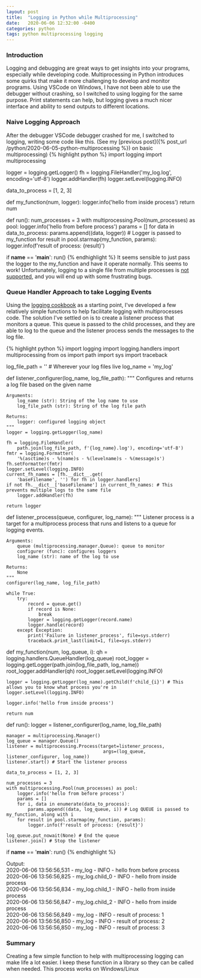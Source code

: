 ```yaml
---
layout: post
title:  "Logging in Python while Multiprocessing"
date:   2020-06-06 12:32:00 -0400
categories: python
tags: python multiprocessing logging
---
```


### Introduction

Logging and debugging are great ways to get insights into your programs, especially while developing code.
Multiprocessing in Python introduces some quirks that make it more challenging to develop and monitor programs.
Using VSCode on Windows, I have not been able to use the debugger without crashing, so I switched to using logging for the same purpose.
Print statements can help, but logging gives a much nicer interface and ability to send outputs to different locations. 

### Naive Logging Approach 

After the debugger VSCode debugger crashed for me, I switched to logging, writing some code like this. 
(See my [previous post]({% post_url /python/2020-06-05-python-multiprocessing %}) on basic multiprocessing)
{% highlight python %}
import logging
import multiprocessing

logger = logging.getLogger()
fh = logging.FileHandler('my_log.log', encoding='utf-8')
logger.addHandler(fh)
logger.setLevel(logging.INFO)

data_to_process = [1, 2, 3]

def my_function(num, logger):
    logger.info('hello from inside process')
    return num

def run():
    num_processes = 3
    with multiprocessing.Pool(num_processes) as pool:
        logger.info('hello from before process')
        params = []
        for data in data_to_process:
            params.append((data, logger)) # Logger is passed to my_function
        for result in pool.starmap(my_function, params):
            logger.info(f'result of process: {result}')

if __name__ == '__main__':
    run()
{% endhighlight %}
It seems sensible to just pass the logger to the my_function and have it operate normally.
This seems to work!
Unfortunately, logging to a single file from multiple processes is [not supported](https://docs.python.org/3/howto/logging-cookbook.html#logging-to-a-single-file-from-multiple-processes), and you will end up with some frustrating bugs. 

### Queue Handler Approach to take Logging Events

Using the [logging cookbook](https://docs.python.org/3/howto/logging-cookbook.html#logging-to-a-single-file-from-multiple-processes) as a starting point, I've developed a few relatively simple functions to help facilitate logging with multiprocesses code. 
The solution I've settled on is to create a listener process that monitors a queue.
This queue is passed to the child processes, and they are able to log to the queue and the listener process sends the messages to the log file. 

{% highlight python %}
import logging
import logging.handlers
import multiprocessing
from os import path
import sys
import traceback

log_file_path = '' # Wherever your log files live
log_name = 'my_log'

def listener_configurer(log_name, log_file_path):
    """ Configures and returns a log file based on 
    the given name

    Arguments:
        log_name (str): String of the log name to use
        log_file_path (str): String of the log file path

    Returns:
        logger: configured logging object
    """
    logger = logging.getLogger(log_name)

    fh = logging.FileHandler(
        path.join(log_file_path, f'{log_name}.log'), encoding='utf-8')
    fmtr = logging.Formatter(
        '%(asctime)s - %(name)s - %(levelname)s - %(message)s')
    fh.setFormatter(fmtr)
    logger.setLevel(logging.INFO)
    current_fh_names = [fh.__dict__.get(
        'baseFilename', '') for fh in logger.handlers]
    if not fh.__dict__['baseFilename'] in current_fh_names: # This prevents multiple logs to the same file
        logger.addHandler(fh)

    return logger

def listener_process(queue, configurer, log_name):
    """ Listener process is a target for a multiprocess process
    that runs and listens to a queue for logging events.

    Arguments:
        queue (multiprocessing.manager.Queue): queue to monitor
        configurer (func): configures loggers
        log_name (str): name of the log to use

    Returns:
        None
    """
    configurer(log_name, log_file_path)

    while True:
        try:
            record = queue.get()
            if record is None:
                break
            logger = logging.getLogger(record.name)
            logger.handle(record)
        except Exception:
            print('Failure in listener_process', file=sys.stderr)
            traceback.print_last(limit=1, file=sys.stderr)

def my_function(num, log_queue, i):
    qh = logging.handlers.QueueHandler(log_queue)
    root_logger = logging.getLogger(path.join(log_file_path, log_name))
    root_logger.addHandler(qh)
    root_logger.setLevel(logging.INFO)

    logger = logging.getLogger(log_name).getChild(f'child_{i}') # This allows you to know what process you're in
    logger.setLevel(logging.INFO)

    logger.info('hello from inside process')

    return num

def run():
    logger = listener_configurer(log_name, log_file_path)

    manager = multiprocessing.Manager()
    log_queue = manager.Queue()
    listener = multiprocessing.Process(target=listener_process,
                                        args=(log_queue, listener_configurer, log_name))
    listener.start() # Start the listener process

    data_to_process = [1, 2, 3]

    num_processes = 3
    with multiprocessing.Pool(num_processes) as pool:
        logger.info('hello from before process')
        params = []
        for i, data in enumerate(data_to_process):
            params.append((data, log_queue, i)) # Log QUEUE is passed to my_function, along with i
        for result in pool.starmap(my_function, params):
            logger.info(f'result of process: {result}')

    log_queue.put_nowait(None) # End the queue
    listener.join() # Stop the listener

if __name__ == '__main__':
    run()
{% endhighlight %}

Output:<br>
2020-06-06 13:56:56,531 - my_log - INFO - hello from before process<br>
2020-06-06 13:56:56,825 - my_log.child_0 - INFO - hello from inside process<br>
2020-06-06 13:56:56,834 - my_log.child_1 - INFO - hello from inside process<br>
2020-06-06 13:56:56,847 - my_log.child_2 - INFO - hello from inside process<br>
2020-06-06 13:56:56,849 - my_log - INFO - result of process: 1<br>
2020-06-06 13:56:56,850 - my_log - INFO - result of process: 2<br>
2020-06-06 13:56:56,850 - my_log - INFO - result of process: 3<br>

### Summary
Creating a few simple function to help with multiprocessing logging can make life a lot easier.
I keep these function in a library so they can be called when needed. 
This process works on Windows/Linux 